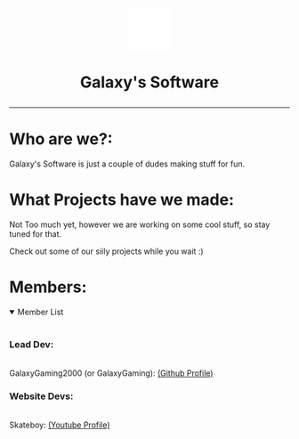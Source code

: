 

<p align="center">
  <img src="https://github.com/GalaxysSoftware/.github/blob/main/profile/g_flat_256.png" alt="" width="15%" height="15%">

# <p align="center">Galaxy's Software</p>
---

# Who are we?:
Galaxy's Software is just a couple of dudes making stuff for fun.

# What Projects have we made:

Not Too much yet, however we are working on some cool stuff, so stay tuned for that.

Check out some of our siily projects while you wait :)

# Members:
<details open>
<summary>Member List</summary>
<br>
<h3>Lead Dev:</h3>
<br>
GalaxyGaming2000 (or GalaxyGaming): <a href="https://github.com/GalaxyGaming2000" target="_blank">(Github Profile)</a>
<br>
<h3>Website Devs:</h3>
<br>
Skateboy: <a href="https://www.youtube.com/@skateboy" target="_blank">(Youtube Profile)</a>
</details>
